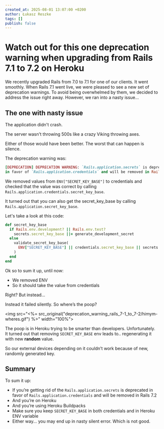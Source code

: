 ```yaml
---
created_at: 2025-08-01 13:07:00 +0200
author: Łukasz Reszke
tags: []
publish: false
---
```


# Watch out for this one deprecation warning when upgrading from Rails 7.1 to 7.2 on Heroku

We recently upgraded Rails from 7.0 to 7.1 for one of our clients. It went smoothly.
When Rails 7.1 went live, we were pleased to see a new set of deprecation warnings. To avoid being overwhelmed by them, we decided to address the issue right away.
However, we ran into a nasty issue...

## The one with nasty issue

The application didn't crash.

The server wasn't throwing 500s like a crazy Viking throwing axes.

Either of those would have been better. The worst that can happen is silence.

The deprecation warning was:

```ruby
[DEPRECATION] DEPRECATION WARNING: `Rails.application.secrets` is deprecated 
in favor of `Rails.application.credentials` and will be removed in Rails 7.2.
```

We removed values from `ENV["SECRET_KEY_BASE"]` to credentials and checked that the value was correct by calling
`Rails.application.credentials.secret_key_base`.

It turned out that you can also get the secret_key_base by calling `Rails.application.secret_key_base`. 


Let's take a look at this code: 

```ruby
def secret_key_base
  if Rails.env.development? || Rails.env.test?
    secrets.secret_key_base ||= generate_development_secret
  else
    validate_secret_key_base(
      ENV["SECRET_KEY_BASE"] || credentials.secret_key_base || secrets.secret_key_base
    )
  end
end
```

Ok so to sum it up, until now:
- We removed ENV 
- So it should take the value from credentials 

Right? But instead...

Instead it failed silently. So where’s the poop?

<img src="<%= src_original("deprecation_warning_rails_7-1_to_7-2/himym-wheres.gif") %>" width="100%">

The poop is in Heroku trying to be smarter than developers. Unfortunately. It turned out that removing `SECRET_KEY_BASE` env leads to.. regenerating it with new **random** value.

So our external devices depending on it couldn’t work because of new, randomly generated key.

## Summary
To sum it up:
- If you’re getting rid of the `Rails.application.secrets` is deprecated in favor of `Rails.application.credentials` and will be removed in Rails 7.2
- And you’re on Heroku
- And you’re using Heroku Buildpacks
- Make sure you keep `SECRET_KEY_BASE` in both credentials and in Heroku ENV variable
- Either way... you may end up in nasty silent error. Which is not good.

